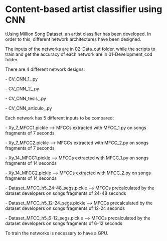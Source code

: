 # Content-based artist classifier using CNN
<p>tUsing Million Song Dataset, an artist classifier has been developed. In order to this, different network architectures have been designed. 
<p>The inputs of the networks are in 02-Data_out folder, while the scripts to train and get the accuracy of each network are in 01-Development_cod folder.
<p>There are 4 different network designs: 
	<p>- CV_CNN_1_.py
	<p>- CV_CNN_2_.py
	<p>- CV_CNN_tesis_.py
	<p>- CV_CNN_articulo_.py

<p>Each network has 5 different inputs to be compared:
	<p>- Xy_7_MFCC1.pickle                 --> MFCCs extracted with MFCC_1.py on songs fragments of 7 seconds
	<p>- Xy_7_MFCC2.pickle                 --> MFCCs extracted with MFCC_2.py on songs fragments of 7 seconds
	<p>- Xy_14_MFCC1.pickle                --> MFCCs extracted with MFCC_1.py on songs fragments of 14 seconds
	<p>- Xy_14_MFCC2.pickle                --> MFCCs extracted with MFCC_2.py on songs fragments of 14 seconds
	<p>- Dataset_MFCC_h5_24-48_segs.pickle --> MFCCs precalculated by the dataset developers on songs fragments of 24-48 seconds
	<p>- Dataset_MFCC_h5_12-24_segs.pickle --> MFCCs precalculated by the dataset developers on songs fragments of 12-24 seconds
	<p>- Dataset_MFCC_h5_6-12_segs.pickle  --> MFCCs precalculated by the dataset developers on songs fragments of 6-12 seconds
<p>
<p>To train the networks is necessary to have a GPU. 
